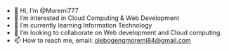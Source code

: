 - 👋 Hi, I’m @Moremi777
- 👀 I’m interested in Cloud Computing & Web Development
- 🌱 I’m currently learning Information Technology
- 💞️ I’m looking to collaborate on Web development and Cloud computing.
- 📫 How to reach me, email: olebogengmoremi84@gmail.com

<!---
Moremi777/Moremi777 is a ✨ special ✨ repository because its `README.md` (this file) appears on your GitHub profile.
You can click the Preview link to take a look at your changes.
--->
